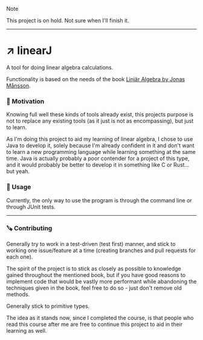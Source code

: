 

> [!NOTE]
> This project is on hold. Not sure when I'll finish it.

---

# ↗️ linearJ

A tool for doing linear algebra calculations.

Functionality is based on the needs of the book [Linjär Algebra by Jonas Månsson](https://www.studentlitteratur.se/kurslitteratur/matematik-och-statistik/algebra-och-diskret-matematik/linjar-algebra-39996-01/).

### 🤔 Motivation
Knowing full well these kinds of tools already exist, this projects purpose is not to replace any existing tools (as it just is not as encompassing), but just to learn.

As I'm doing this project to aid my learning of linear algebra, I chose to use Java to develop it, solely because I'm already confident in it and don't want to learn a new programming language while learning something at the same time.
Java is actually probably a poor contender for a project of this type, and it would probably be better to develop it in something like C or Rust... but yeah.

### 🔨 Usage
Currently, the only way to use the program is through the command line or through JUnit tests.

---

### 🪚 Contributing
Generally try to work in a test-driven (test first) manner, and stick to working one issue/feature at a time (creating branches and pull requests for each one).

The spirit of the project is to stick as closely as possible to knowledge gained throughout the mentioned book, but if you have good reasons to implement code that would be vastly more performant while abandoning the techniques given in the book, feel free to do so - just don't remove old methods.

Generally stick to primitive types. 

The idea as it stands now, since I completed the course, is that people who read this course after me are free to continue this project to aid in their learning as well.